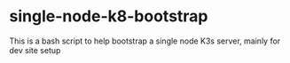 # single-node-k8-bootstrap
This is a bash script to help bootstrap a single node K3s server, mainly for dev site setup
